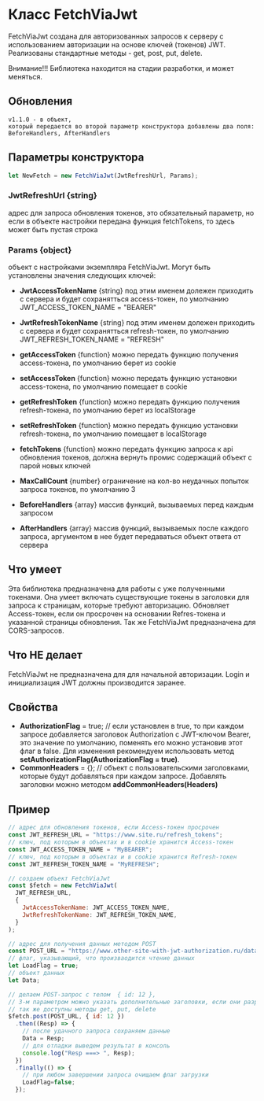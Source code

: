# Класс FetchViaJwt

FetchViaJwt создана для авторизованных запросов к серверу с использованием авторизации на основе ключей (токенов) JWT.
Реализованы стандартные методы - get, post, put, delete.

Внимание!!!
Библиотека находится на стадии разработки, и может меняться.

## Обновления
	v1.1.0 - в объект, 
    который передается во второй параметр конструктора добавлены два поля: 
    BeforeHandlers, AfterHandlers


##  Параметры конструктора

```js
let NewFetch = new FetchViaJwt(JwtRefreshUrl, Params);
```

### JwtRefreshUrl {string}

адрес для запроса обновления токенов, это обязательный параметр, но если в объекте настройки передана функция fetchTokens, то здесь может быть пустая строка 

### Params {object}

объект с настройками экземпляра FetchViaJwt. Могут быть установлены значения следующих ключей:
- **JwtAccessTokenName** {string} под этим именем долежен приходить с сервера и будет сохранятться access-токен, по умолчанию JWT_ACCESS_TOKEN_NAME = "BEARER"

- **JwtRefreshTokenName** {string} под этим именем долежен приходить с сервера и будет сохранятться refresh-токен, по умолчанию JWT_REFRESH_TOKEN_NAME = "REFRESH"

- **getAccessToken** {function} можно передать функцию получения access-токена, по умолчанию берет из cookie 

- **setAccessToken** {function} можно передать функцию установки access-токена, по умолчанию помещает в cookie

- **getRefreshToken** {function} можно передать функцию получения refresh-токена, по умолчанию берет из localStorage

- **setRefreshToken** {function} можно передать функцию установки refresh-токена, по умолчанию помещает в localStorage

- **fetchTokens** {function} можно передать функцию запроса к api обновления токенов, должна вернуть промис содержащий объект с парой новых ключей 

- **MaxCallCount** {number} ограничение на кол-во неудачных попыток запроса токенов, по умолчанию 3

- **BeforeHandlers** {array} массив функций, вызываемых перед каждым запросом

- **AfterHandlers** {array} массив функций, вызываемых после каждого запроса, аргументом в нее будет передаваться объект ответа от сервера

## Что умеет 
Эта библиотека предназначена для работы с уже полученными токенами. 
Она умеет включать существующие токены в заголовки для запроса к страницам, которые требуют авторизацию.
Обновляет Access-токен, если он просрочен на основании Refres-токена и указанной страницы обновления.
Так же FetchViaJwt предназначена для CORS-запросов.

## Что НЕ делает
FetchViaJwt не предназначена для для начальной авторизации.
Login и инициализация JWT должны производится заранее.

## Свойства
- **AuthorizationFlag** = true; // если установлен в true, то при каждом запросе добавляется заголовок Authorization с JWT-ключом Bearer, это значение по умолчанию, поменять его можно установив этот флаг в false. Для изменения рекомендуем использовать метод **setAuthorizationFlag(AuthorizationFlag = true)**. 
- **CommonHeaders** = {}; // объект с пользовательскими заголовками, которые будут добавляться при каждом запросе. Добавлять заголовки можно методом **addCommonHeaders(Headers)**


## Пример
```js
// адрес для обновления токенов, если Access-токен просрочен
const JWT_REFRESH_URL = "https://www.site.ru/refresh_tokens";
// ключ, под которым в объектах и в cookie хранится Access-токен
const JWT_ACCESS_TOKEN_NAME = "MyBEARER";
// ключ, под которым в объектах и в cookie хранится Refresh-токен
const JWT_REFRESH_TOKEN_NAME = "MyREFRESH";

// создаем объект FetchViaJwt
const $fetch = new FetchViaJwt(
  JWT_REFRESH_URL,
  {
    JwtAccessTokenName: JWT_ACCESS_TOKEN_NAME,
    JwtRefreshTokenName: JWT_REFRESH_TOKEN_NAME,
  }
);

// адрес для получения данных методом POST
const POST_URL = "https://www.other-site-with-jwt-authorization.ru/data";
// флаг, указывающий, что произваодится чтение данных
let LoadFlag = true;
// объект данных
let Data;

// делаем POST-запрос с телом  { id: 12 }, 
// 3-м параметром можно указать дополнительные заголовки, если они разрешены на сайте CORS-политикой
// так же доступны методы get, put, delete 
$fetch.post(POST_URL, { id: 12 }) 
  .then((Resp) => {
    // после удачного запроса сохраняем данные
    Data = Resp;
    // для отладки выведем результат в консоль
    console.log("Resp ===> ", Resp);
  })
  .finally(() => {
    // при любом завершении запроса очищаем флаг загрузки
    LoadFlag=false;
  });

```